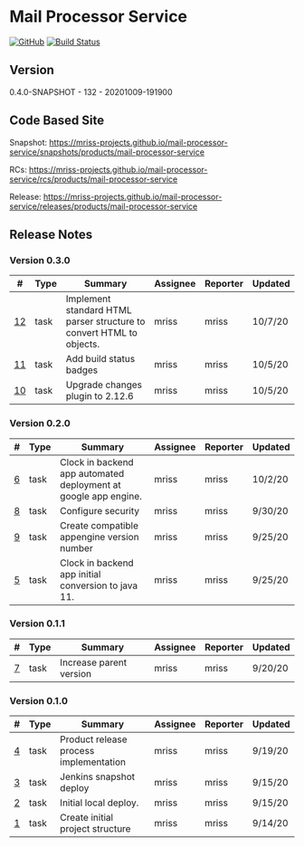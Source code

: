 # Mail Processor Service

[![GitHub](https://img.shields.io/github/license/MRISS-Projects/mail-processor-service?color=blue&label=License)](https://www.apache.org/licenses/LICENSE-2.0.txt) [![Build Status](https://34.70.246.135/jenkins/buildStatus/icon?job=MailProcessingService-Snapshot)](https://34.70.246.135/jenkins/job/MailProcessingService-Snapshot/)

## Version

0.4.0-SNAPSHOT - 132 - 20201009-191900

## Code Based Site

Snapshot: https://mriss-projects.github.io/mail-processor-service/snapshots/products/mail-processor-service

RCs: https://mriss-projects.github.io/mail-processor-service/rcs/products/mail-processor-service

Release: https://mriss-projects.github.io/mail-processor-service/releases/products/mail-processor-service

## Release Notes

### Version 0.3.0

| # | Type | Summary | Assignee | Reporter | Updated |
| - | ---- | ------- | -------- | -------- | ------- |
| [12](https://github.com/MRISS-Projects/mail-processor-service/issues/12) | task | Implement standard HTML parser structure to convert HTML to objects. | mriss | mriss | 10/7/20 |
| [11](https://github.com/MRISS-Projects/mail-processor-service/issues/11) | task | Add build status badges | mriss | mriss | 10/5/20 |
| [10](https://github.com/MRISS-Projects/mail-processor-service/issues/10) | task | Upgrade changes plugin to 2.12.6 | mriss | mriss | 10/5/20 |

### Version 0.2.0

| # | Type | Summary | Assignee | Reporter | Updated |
| - | ---- | ------- | -------- | -------- | ------- |
| [6](https://github.com/MRISS-Projects/mail-processor-service/issues/6) | task | Clock in backend app automated deployment at google app engine. | mriss | mriss | 10/2/20 |
| [8](https://github.com/MRISS-Projects/mail-processor-service/issues/8) | task | Configure security | mriss | mriss | 9/30/20 |
| [9](https://github.com/MRISS-Projects/mail-processor-service/issues/9) | task | Create compatible appengine version number | mriss | mriss | 9/25/20 |
| [5](https://github.com/MRISS-Projects/mail-processor-service/issues/5) | task | Clock in backend app initial conversion to java 11. | mriss | mriss | 9/25/20 |

### Version 0.1.1

| # | Type | Summary | Assignee | Reporter | Updated |
| - | ---- | ------- | -------- | -------- | ------- |
| [7](https://github.com/MRISS-Projects/mail-processor-service/issues/7) | task | Increase parent version | mriss | mriss | 9/20/20 |

### Version 0.1.0

| # | Type | Summary | Assignee | Reporter | Updated |
| - | ---- | ------- | -------- | -------- | ------- |
| [4](https://github.com/MRISS-Projects/mail-processor-service/issues/4) | task | Product release process implementation | mriss | mriss | 9/19/20 |
| [3](https://github.com/MRISS-Projects/mail-processor-service/issues/3) | task | Jenkins snapshot deploy | mriss | mriss | 9/15/20 |
| [2](https://github.com/MRISS-Projects/mail-processor-service/issues/2) | task | Initial local deploy. | mriss | mriss | 9/15/20 |
| [1](https://github.com/MRISS-Projects/mail-processor-service/issues/1) | task | Create initial project structure | mriss | mriss | 9/14/20 |

